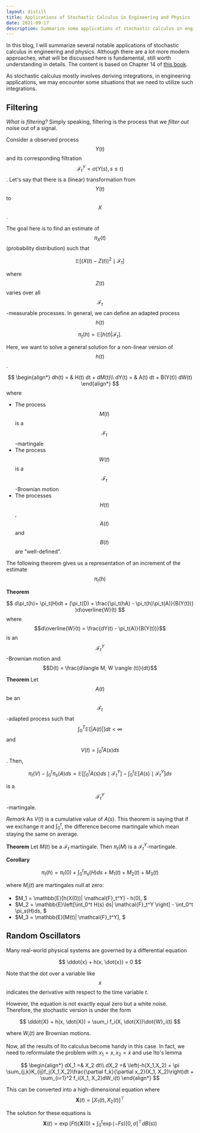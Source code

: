 ```yaml
---
layout: distill
title: Applications of Stochastic Calculus in Engineering and Physics 
date: 2021-09-17
description: Summarize some applications of stochastic calculus in engineering and physics. 
---
```


In this blog, I will summarize several notable applications of stochastic calculus in engineering and physics. Although there are a lot more modern approaches, what will be discussed here is fundamental, still worth understanding in details. The content is based on Chapter 14 of <a href="https://www.worldscientific.com/worldscibooks/10.1142/p821">this book</a>.

As stochastic calculus mostly involves deriving integrations, in engineering applications, we may encounter some situations that we need to utilize such integrations. 

## Filtering

*What is filtering?* Simply speaking, filtering is the process that we *filter out* noise out of a signal.  

Consider a observed process $$Y(t)$$ and its corresponding filtration $$\mathcal{F}_t^Y=\sigma(Y(s), s \leq t)$$. Let's say that there is a (linear) transformation from $$Y(t)$$ to $$X$$.

The goal here is to find an estimate of $$\pi_{X}(t)$$ (probability distribution) such that

$$
\mathbb{E}[(X(t) - Z(t))^2 \mid \mathcal{F}_t] 
$$

where $$Z(t)$$ varies over all $$\mathcal{F}_t$$-measurable processes. In general, we can define an adapted process $$h(t)$$

$$
\pi_t(h) = \mathbb{E}[h(t)| \mathcal{F}_t].
$$

Here, we want to solve a general solution for a non-linear version of $$h(t)$$. 

$$
\begin{align*}
dh(t) = & H(t) dt + dM(t)\\
dY(t) = & A(t) dt + B(Y(t)) dW(t)
\end{align*}
$$
where

+ The process $$M(t)$$ is a $$\mathcal{F}_t$$-martingale
+ The process $$W(t)$$ is a $$\mathcal{F}_t$$-Brownian motion
+ The processes $$H(t)$$, $$A(t)$$ and $$B(t)$$ are "well-defined".

The following theorem gives us a representation of an increment of the estimate $$\pi_t(h)$$

**Theorem** 

$$
d\pi_t(h)= \pi_t(H)dt + (\pi_t(D) + \frac{\pi_t(hA) - \pi_t(h)\pi_t(A)}{B(Y(t))} )d\overline{W}(t)
$$
where $$d\overline{W}(t) = \frac{dY(t) - \pi_t(A)}{B(Y(t))}$$ is an $$\mathcal{F}^Y_t$$-Brownian motion and $$D(t) = \frac{d\langle M, W \rangle (t)}{dt}$$

**Theorem** Let $$A(t)$$ be an $$\mathcal{F}_t$$-adapted process such that $$\int_0^T \mathbb{E}[\lvert A(t) \rvert] dt < \infty$$ and $$V(t) = \int_0^t A(s) ds$$. Then,

$$
\pi_t(V) - \int_0^t \pi_s(A)ds = \mathbb{E}\left[\int_0^t A(s) ds \mid \mathcal{F}_t^Y\right] - \int_0^t\mathbb{E}\left[ A(s) \mid \mathcal{F}_t^Y\right]  ds
$$

is a $$\mathcal{F}_t^Y$$-martingale.

*Remark* As $V(t)$ is a cumulative value of $A(s)$. This theorem is saying that if we exchange $\pi$ and $\int_0^t$, the difference become martingale which mean staying the same on average.


**Theorem** Let $M(t)$ be a $\mathcal{F}_t$ martingale. Then $\pi_t(M)$ is a $\mathcal{F}^Y_t$-martingale.

**Corollary** 

$$
\pi_t(h) = \pi_t(0) + \int_0^t \pi_s(H)ds + M_1(t) + M_2(t) + M_3(t)
$$

where $M_i(t)$ are martingales null at zero:

+ $M_1 = \mathbb{E}[h(X(0))| \mathcal{F}_t^Y] - h(0), $
+ $M_2 = \mathbb{E}\left[\int_0^t H(s) ds| \mathcal{F}_t^Y \right] - \int_0^t \pi_s(H)ds, $
+ $M_3 = \mathbb{E}[M(t)| \mathcal{F}_t^Y], $

## Random Oscillators

Many real-world physical systems are governed by a differential equation

$$
\ddot{x} + h(x, \dot{x}) = 0
$$

Note that the dot over a variable like $$\dot{x}$$ indicates the derivative with respect to the time variable $t$. 

However, the equation is not exactly equal zero but a white noise. Therefore, the stochastic version is under the form

$$
\ddot{X} + h(x, \dot{X}) = \sum_i f_i(X, \dot{X})\dot{W}_i(t)
$$

where $W_i(t)$ are Brownian motions. 

Now, all the results of Ito calculus become handy in this case. In fact, we need to reformulate the problem with $x_1 = x, x_2 = \dot{x}$ and use Ito's lemma 

$$
\begin{align*}
dX_1 =& X_2 dt\\
dX_2 =& \left(-h(X_1,X_2) + \pi \sum_{j,k}K_{ij}f_j(X_1,X_2)\frac{\partial f_k}{\partial x_2}(X_1, X_2)\right)dt + \sum_{i=1}^2 f_i(X_1, X_2)dW_i(t)
\end{align*}
$$

This can be converted into a high-dimensional equation where $$\mathbf{X}(t) = [X_1(t), X_2(t)]^\top$$

The solution for these equations is
$$
\mathbf{X}(t) = \exp(Ft)\left(\mathbf{X}(0) + \int_0^t \exp(-Fs) [0, \sigma]^\top dB(s)\right)
$$




